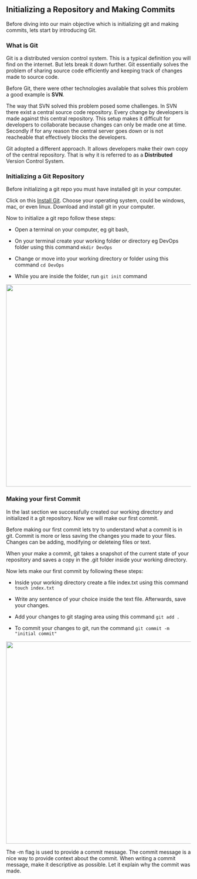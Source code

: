 ## Initializing a Repository and Making Commits

Before diving into our main objective which is initializing git and making commits, lets start by introducing Git.

### What is Git

Git is a distributed version control system. This is a typical definition you will find on the internet. But lets break it down further. Git essentially solves the problem of sharing source code efficiently and keeping track of changes made to source code.

Before Git, there were other technologies available that solves this problem a good example is **SVN**.

The way that SVN solved this problem posed some challenges. In SVN there exist a central source code repository. Every change by developers is made against this central repository. This setup makes it difficult for developers to collaborate because changes can only be made one at time. Secondly if for any reason the central server goes down or is not reacheable that effectively blocks the developers.

Git adopted a different approach. It allows developers make their own copy of the central repository. That is why it is referred to as a **Distributed** Version Control System.


### Initializing a Git Repository

Before initializing a git repo you must have installed git in your computer. 

Click on this [Install Git](https://git-scm.com/downloads). Choose your operating system, could be windows, mac, or even linux. Download and install git in your computer.

Now to initialize a git repo follow these steps:

- Open a terminal on your computer, eg git bash,

- On your terminal create your working folder or directory eg DevOps folder using this command `mkdir DevOps`

- Change or move into your working directory or folder using this command `cd DevOps`

- While you are inside the folder, run `git init` command

<img src="https://darey-io-pbl-projects-images.s3.eu-west-2.amazonaws.com/practices/images/Initializing-a-git-repo.PNG"  width="936px" height="550px">


### Making your first Commit

In the last section we successfully created our working directory and initialized it a git repository. Now we will make our first commit.

Before making our first commit lets try to understand what a commit is in git. Commit is more or less saving the changes you made to your files. Changes can be adding, modifying or deleteing files or text.

When your make a commit, git takes a snapshot of the current state of your repository and saves a copy in the .git folder inside your working directory.

Now lets make our first commit by following these steps:

- Inside your working directory create a file index.txt using this command `touch index.txt`

- Write any sentence of your choice inside the text file. Afterwards, save your changes.

- Add your changes to git staging area using this command `git add .`

- To commit your changes to git, run the command `git commit -m "initial commit"`

<img src="https://darey-io-pbl-projects-images.s3.eu-west-2.amazonaws.com/practices/images/making-your-first-commit.PNG"  width="936px" height="550px">

The -m flag is used to provide a commit message. The commit message is a nice way to provide context about the commit. When writing a commit message, make it descriptive as possible. Let it explain why the commit was made.